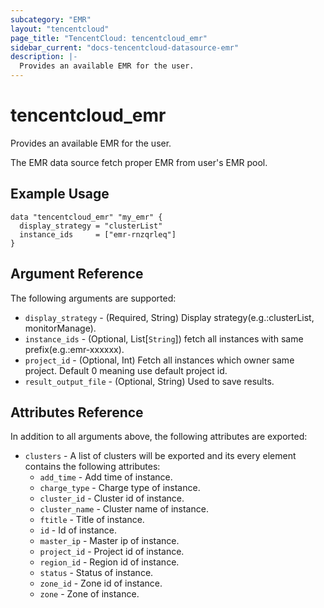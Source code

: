 ```yaml
---
subcategory: "EMR"
layout: "tencentcloud"
page_title: "TencentCloud: tencentcloud_emr"
sidebar_current: "docs-tencentcloud-datasource-emr"
description: |-
  Provides an available EMR for the user.
---
```


# tencentcloud_emr

Provides an available EMR for the user.

The EMR data source fetch proper EMR from user's EMR pool.

## Example Usage

```hcl
data "tencentcloud_emr" "my_emr" {
  display_strategy = "clusterList"
  instance_ids     = ["emr-rnzqrleq"]
}
```

## Argument Reference

The following arguments are supported:

* `display_strategy` - (Required, String) Display strategy(e.g.:clusterList, monitorManage).
* `instance_ids` - (Optional, List[`String`]) fetch all instances with same prefix(e.g.:emr-xxxxxx).
* `project_id` - (Optional, Int) Fetch all instances which owner same project. Default 0 meaning use default project id.
* `result_output_file` - (Optional, String) Used to save results.

## Attributes Reference

In addition to all arguments above, the following attributes are exported:

* `clusters` - A list of clusters will be exported and its every element contains the following attributes:
  * `add_time` - Add time of instance.
  * `charge_type` - Charge type of instance.
  * `cluster_id` - Cluster id of instance.
  * `cluster_name` - Cluster name of instance.
  * `ftitle` - Title of instance.
  * `id` - Id of instance.
  * `master_ip` - Master ip of instance.
  * `project_id` - Project id of instance.
  * `region_id` - Region id of instance.
  * `status` - Status of instance.
  * `zone_id` - Zone id of instance.
  * `zone` - Zone of instance.



